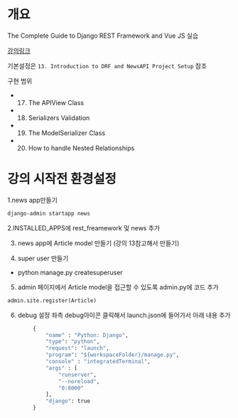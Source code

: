 # 개요

The Complete Guide to Django REST Framework and Vue JS 실습

[강의링크](https://www.udemy.com/course/the-complete-guide-to-django-rest-framework-and-vue-js/)

기본설정은 `13. Introduction to DRF and NewsAPI Project Setup` 참조

구현 범위
- 17. The APIView Class
- 18. Serializers Validation
- 19. The ModelSerializer Class
- 20. How to handle Nested Relationships



# 강의 시작전 환경설정
1.news app만들기
```bash
django-admin startapp news
```

2.INSTALLED_APPS에 rest_freamework 및 news 추가

3. news app에 Article model 만들기 (강의 13참고해서 만들기)

4. super user 만들기
- python manage.py createsuperuser

5. admin 페이지에서 Article model을 접근할 수 있도록 admin.py에 코드 추가
```python
admin.site.register(Article)
```

6. debug 설정
좌측 debug아이콘 클릭해서 launch.json에 들어가서 아래 내용 추가
```python
        {
            "name" : "Python: Django",
            "type": "python",
            "request": "launch",
            "program": "${workspaceFolder}/manage.py",
            "console" : "integratedTerminal",
            "args" : [
                "runserver",
                "--noreload",
                "0:8000"
            ],
            "django": true
        }
```